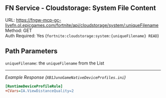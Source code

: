 ## FN Service - Cloudstorage: System File Content

URL: https://fngw-mcp-gc-livefn.ol.epicgames.com/fortnite/api/cloudstorage/system/:uniqueFilename \
Method: GET \
Auth Required: Yes (`fortnite:cloudstorage:system:{uniqueFilename} READ`)

## Path Parameters

`uniqueFilename`: the `uniqueFilename` from the List

---

_Example Response (`XB1JunoGameNativeDeviceProfiles.ini`)_

```ini
[RuntimeDeviceProfileRule]
+CVars=IA.ViewDistanceQuality=2
```
